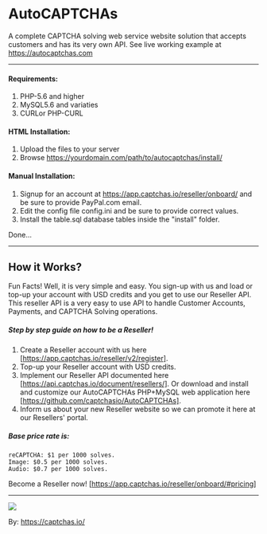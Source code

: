 # AutoCAPTCHAs
A complete CAPTCHA solving web service website solution that accepts customers and has its very own API. See live working example at https://autocaptchas.com

-----

#### Requirements:
 
1. PHP-5.6 and higher
2. MySQL5.6 and variaties
3. CURLor PHP-CURL

#### HTML Installation:

1. Upload the files to your server
2. Browse https://yourdomain.com/path/to/autocaptchas/install/

#### Manual Installation:

1. Signup for an account at https://app.captchas.io/reseller/onboard/ 
    and be sure to provide PayPal.com email.
2. Edit the config file config.ini and be sure to provide correct values.
3. Install the table.sql database tables inside the "install" folder.

Done...

-----

## How it Works?

Fun Facts! Well, it is very simple and easy. You sign-up with us and load or top-up your account with USD credits and you get to use our Reseller API. This reseller API is a very easy to use API to handle Customer Accounts, Payments, and CAPTCHA Solving operations.

##### Step by step guide on how to be a Reseller!

1. Create a Reseller account with us here [https://app.captchas.io/reseller/v2/register].
2. Top-up your Reseller account with USD credits.
3. Implement our Reseller API documented here [https://api.captchas.io/document/resellers/]. Or download and install and customize our AutoCAPTCHAs PHP+MySQL web application here [https://github.com/captchasio/AutoCAPTCHAs].
4. Inform us about your new Reseller website so we can promote it here at our Resellers' portal.

##### Base price rate is:

    reCAPTCHA: $1 per 1000 solves.
    Image: $0.5 per 1000 solves.
    Audio: $0.7 per 1000 solves.

Become a Reseller now! [https://app.captchas.io/reseller/onboard/#pricing]

-----

<a href="https://www.buymeacoffee.com/indite"><img src="https://img.buymeacoffee.com/button-api/?text=Buy me a coffee&emoji=&slug=indite&button_colour=FFDD00&font_colour=000000&font_family=Cookie&outline_colour=000000&coffee_colour=ffffff"></a>

By: <a href="https://captchas.io/" target="_blank">https://captchas.io/</a>